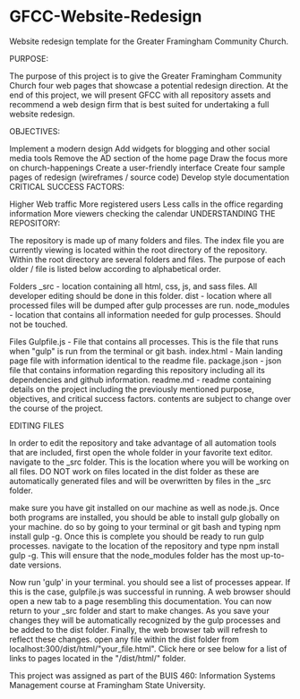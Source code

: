 # GFCC-Website-Redesign

Website redesign template for the Greater Framingham Community Church.

PURPOSE:

The purpose of this project is to give the Greater Framingham Community Church four web pages that showcase a potential redesign direction. At the end of this project, we will present GFCC with all repository assets and recommend a web design firm that is best suited for undertaking a full website redesign.

OBJECTIVES:

Implement a modern design
Add widgets for blogging and other social media tools
Remove the AD section of the home page
Draw the focus more on church-happenings Create a user-friendly interface
Create four sample pages of redesign (wireframes / source code)
Develop style documentation
CRITICAL SUCCESS FACTORS:

Higher Web traffic
More registered users
Less calls in the office regarding information
More viewers checking the calendar
UNDERSTANDING THE REPOSITORY:

The repository is made up of many folders and files. The index file you are currently viewing is located within the root directory of the repository. Within the root directory are several folders and files. The purpose of each older / file is listed below according to alphabetical order.

Folders
_src - location containing all html, css, js, and sass files. All developer editing should be done in this folder.
dist - location where all processed files will be dumped after gulp processes are run.
node_modules - location that contains all information needed for gulp processes. Should not be touched.

Files
Gulpfile.js - File that contains all processes. This is the file that runs when "gulp" is run from the terminal or git bash.
index.html - Main landing page file with information identical to the readme file.
package.json - json file that contains information regarding this repository including all its dependencies and github information.
readme.md - readme containing details on the project including the previously mentioned purpose, objectives, and critical success factors. contents are subject to change over the course of the project.

EDITING FILES

In order to edit the repository and take advantage of all automation tools that are included, first open the whole folder in your favorite text editor. navigate to the _src folder. This is the location where you will be working on all files. DO NOT work on files located in the dist folder as these are automatically generated files and will be overwritten by files in the _src folder.

make sure you have git installed on our machine as well as node.js. Once both programs are installed, you should be able to install gulp globally on your machine. do so by going to your terminal or git bash and typing npm install gulp -g. Once this is complete you should be ready to run gulp processes. navigate to the location of the repository and type npm install gulp -g. This will ensure that the node_modules folder has the most up-to-date versions.

Now run 'gulp' in your terminal. you should see a list of processes appear. If this is the case, gulpfile.js was successful in running. A web browser should open a new tab to a page resembling this documentation. You can now return to your _src folder and start to make changes. As you save your changes they will be automatically recognized by the gulp processes and be added to the dist folder. Finally, the web browser tab will refresh to reflect these changes. open any file within the dist folder from localhost:300/dist/html/"your_file.html". Click here or see below for a list of links to pages located in the "/dist/html/" folder.

This project was assigned as part of the BUIS 460: Information Systems Management course at Framingham State University.
